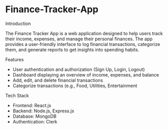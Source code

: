 # Finance-Tracker-App

Introduction

The Finance Tracker App is a web application designed to help users track their income, expenses, and manage their personal finances. The app provides a user-friendly interface to log financial transactions, categorize them, and generate reports to get insights into spending habits.

Features

- User authentication and authorization (Sign Up, Login, Logout)
- Dashboard displaying an overview of income, expenses, and balance
- Add, edit, and delete financial transactions
- Categorize transactions (e.g., Food, Utilities, Entertainment

Tech Stack

- Frontend: React.js
- Backend: Node.js, Express.js
- Database: MongoDB
- Authentication: Clerk
